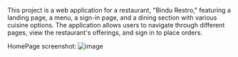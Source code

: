 This project is a web application for a restaurant, "Bindu Restro," featuring a landing page, a menu, a sign-in page, and a dining section with various cuisine options. The application allows users to navigate through different pages, view the restaurant's offerings, and sign in to place orders.

HomePage screenshot:
![image](https://github.com/paidi29/project2-nexus/assets/113784472/608b219a-3a5f-4862-bfd6-8664a979a9fc)



